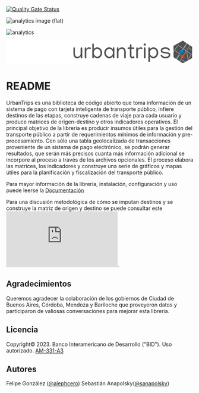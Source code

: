 [![Quality Gate Status](https://sonarcloud.io/api/project_badges/measure?project=EL-BID_UrbanTrips&metric=alert_status)](https://sonarcloud.io/summary/new_code?id=EL-BID_UrbanTrips)

![analytics image (flat)](https://raw.githubusercontent.com/vitr/google-analytics-beacon/master/static/badge-flat.gif)

![analytics](https://www.google-analytics.com/collect?v=1&cid=555&t=pageview&ec=repo&ea=open&dp=/urbantrips/readme&dt=&tid=UA-4677001-16)

![logo](https://github.com/EL-BID/UrbanTrips/blob/dev/docs/img/logo_readme.png)

# README

UrbanTrips es una biblioteca de código abierto que toma información de un sistema de pago con tarjeta inteligente de transporte público, infiere destinos de las etapas, construye cadenas de viaje para cada usuario y produce matrices de origen-destino y otros indicadores operativos. El principal objetivo de la librería es producir insumos útiles para la gestión del transporte público a partir de requerimientos mínimos de información y pre-procesamiento. Con sólo una tabla geolocalizada de transacciones proveniente de un sistema de pago electrónico, se podrán generar resultados, que serán más precisos cuanta más información adicional se incorpore al proceso a través de los archivos opcionales. El proceso elabora las matrices, los indicadores y construye una serie de gráficos y mapas útiles para la planificación y fiscalización del transporte público.

Para mayor información de la librería, instalación, configuración y uso puede leerse la [Documentación](https://el-bid.github.io/UrbanTrips/)

Para una discusión metodológica de cómo se imputan destinos y se construye la matriz de origen y destino se puede consultar este ![documento metodológico](https://github.com/EL-BID/UrbanTrips/blob/dev/docs/Metodologia_UrbanTrips.pdf "Documento metodológico").


## Agradecimientos

Queremos agradecer la colaboración de los gobiernos de Ciudad de Buenos Aires, Córdoba, Mendoza y Bariloche que proveyeron datos y participaron de valiosas conversaciones para mejorar esta librería.

## Licencia

Copyright© 2023. Banco Interamericano de Desarrollo ("BID"). Uso autorizado. [AM-331-A3](/LICENSE.md)


## Autores

Felipe González ([@alephcero](https://github.com/alephcero/)) 
Sebastián Anapolsky([@sanapolsky](https://github.com/sanapolsky/))
